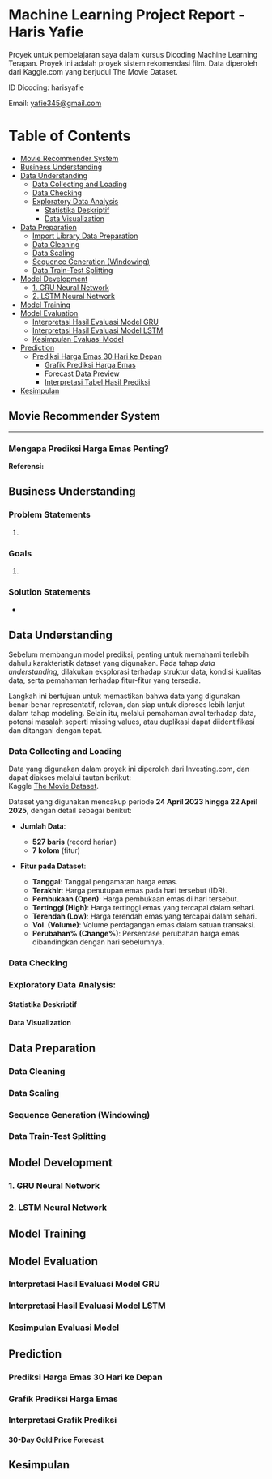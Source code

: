# **Machine Learning Project Report - Haris Yafie**

Proyek untuk pembelajaran saya dalam kursus Dicoding Machine Learning Terapan. Proyek ini adalah proyek sistem rekomendasi film. Data diperoleh dari Kaggle.com yang berjudul The Movie Dataset.

ID Dicoding: harisyafie

Email: yafie345@gmail.com

# Table of Contents

- [Movie Recommender System](#movie-recommender-system)
- [Business Understanding](#business-understanding)
- [Data Understanding](#data-understanding)
  - [Data Collecting and Loading](#data-collecting-and-loading)
  - [Data Checking](#data-checking)
  - [Exploratory Data Analysis](#exploratory-data-analysis)
    - [Statistika Deskriptif](#statistika-deskriptif)
    - [Data Visualization](#data-visualization)
- [Data Preparation](#data-preparation)
  - [Import Library Data Preparation](#import-library-data-preparation)
  - [Data Cleaning](#data-cleaning)
  - [Data Scaling](#data-scaling)
  - [Sequence Generation (Windowing)](#sequence-generation-windowing)
  - [Data Train-Test Splitting](#data-train-test-splitting)
- [Model Development](#model-development)
  - [1. GRU Neural Network](#1-gru-neural-network)
  - [2. LSTM Neural Network](#2-lstm-neural-network)
- [Model Training](#model-training)
- [Model Evaluation](#model-evaluation)
  - [Interpretasi Hasil Evaluasi Model GRU](#interpretasi-hasil-evaluasi-model-gru)
  - [Interpretasi Hasil Evaluasi Model LSTM](#interpretasi-hasil-evaluasi-model-lstm)
  - [Kesimpulan Evaluasi Model](#kesimpulan-evaluasi-model)
- [Prediction](#prediction)
  - [Prediksi Harga Emas 30 Hari ke Depan](#prediksi-harga-emas-30-hari-ke-depan)
    - [Grafik Prediksi Harga Emas](#grafik-prediksi-harga-emas)
    - [Forecast Data Preview](#forecast-data-preview)
    - [Interpretasi Tabel Hasil Prediksi](#interpretasi-tabel-hasil-prediksi)
- [Kesimpulan](#kesimpulan)


## Movie Recommender System



---

### Mengapa Prediksi Harga Emas Penting?



**Referensi:**  




## Business Understanding

### Problem Statements
1.

### Goals
1.

### Solution Statements
- 

## Data Understanding

Sebelum membangun model prediksi, penting untuk memahami terlebih dahulu karakteristik dataset yang digunakan. Pada tahap *data understanding*, dilakukan eksplorasi terhadap struktur data, kondisi kualitas data, serta pemahaman terhadap fitur-fitur yang tersedia.

Langkah ini bertujuan untuk memastikan bahwa data yang digunakan benar-benar representatif, relevan, dan siap untuk diproses lebih lanjut dalam tahap modeling. Selain itu, melalui pemahaman awal terhadap data, potensi masalah seperti missing values, atau duplikasi dapat diidentifikasi dan ditangani dengan tepat.

### Data Collecting and Loading

Data yang digunakan dalam proyek ini diperoleh dari Investing.com, dan dapat diakses melalui tautan berikut:  
Kaggle [The Movie Dataset](https://www.kaggle.com/datasets/rounakbanik/the-movies-dataset/data).


Dataset yang digunakan mencakup periode **24 April 2023 hingga 22 April 2025**, dengan detail sebagai berikut:



- **Jumlah Data**:  
  - **527 baris** (record harian)  
  - **7 kolom** (fitur)
 
- **Fitur pada Dataset**:
  - **Tanggal**: Tanggal pengamatan harga emas.
  - **Terakhir**: Harga penutupan emas pada hari tersebut (IDR).
  - **Pembukaan (Open)**: Harga pembukaan emas di hari tersebut.
  - **Tertinggi (High)**: Harga tertinggi emas yang tercapai dalam sehari.
  - **Terendah (Low)**: Harga terendah emas yang tercapai dalam sehari.
  - **Vol. (Volume)**: Volume perdagangan emas dalam satuan transaksi.
  - **Perubahan% (Change%)**: Persentase perubahan harga emas dibandingkan dengan hari sebelumnya.

### Data Checking



### **Exploratory Data Analysis**:
   #### **Statistika Deskriptif**



#### **Data Visualization**



## Data Preparation



### Data Cleaning
 

   
### Data Scaling


   
### Sequence Generation (Windowing)


### Data Train-Test Splitting


## Model Development


### 1. GRU Neural Network


### 2. LSTM Neural Network


## Model Training


## Model Evaluation


### **Interpretasi Hasil Evaluasi Model GRU**


### **Interpretasi Hasil Evaluasi Model LSTM**


### **Kesimpulan Evaluasi Model**

## **Prediction**


### **Prediksi Harga Emas 30 Hari ke Depan**


### Grafik Prediksi Harga Emas



### **Interpretasi Grafik Prediksi**


#### 30-Day Gold Price Forecast


## Kesimpulan





